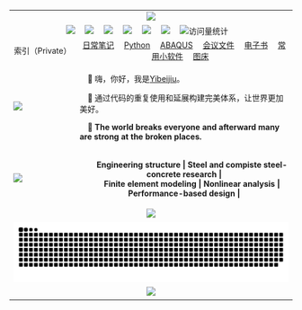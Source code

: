 <!-- Github profile -->
<table>   <!-- 表格开始 -->
  <tr>     <!-- dynamic typing effect 动态打字效果 -->
	  <td colspan="5" align="center" valign="center">
      <a href="https://zpy1160390580.github.io/">
        <img src="https://readme-typing-svg.demolab.com?font=Fira+Code&pause=1000&width=435&lines=🌱Yibeijiu's GitHub🌱;Every man has his value!;&center=true&size=27" />  
      </a>
    </td>
	</tr>
  <tr>  <!-- profile logo 个人资料徽标 -->
	  <td colspan="5" align="center" valign="center">
      <a href="https://github.com/zpy1160390580" target="_blank" rel="noopener"><img src="https://img.shields.io/badge/GitHub-仓库-000000" /></a>&emsp;
      <a href="http://www.youtube.com/@user-gx4kb5hr3n" target="_blank" rel="noopener"><img src="https://img.shields.io/badge/YouTube-油管-c32136" /></a>&emsp;
      <a href="https://www.cnblogs.com/yibeijiu" target="_blank" rel="noopener"><img src="https://img.shields.io/badge/Website-博客-8c36db" /></a>&emsp;
      <a href="https://cdn.jsdelivr.net/gh/zpy1160390580/ybj-PicGo-picture-bed/images/OfficialAccounts/operate/查找公众号.png" target="_blank" rel="noopener"><img src="https://img.shields.io/badge/WeChat-公众号-07c160" /></a>&emsp;
      <a href="https://link3.cc/yibeijiu" target="_blank" rel="noopener"><img src="https://img.shields.io/badge/Card-名片-0066ff" /></a>&emsp;
      <a href="https://space.bilibili.com/386220789" target="_blank" rel="noopener"><img src="https://img.shields.io/badge/Bilibili-B站-ff69b4" /></a>&emsp;
      <!-- visitor -->
      <img src="https://komarev.com/ghpvc/?username=zpy1160390580&label=Views&color=orange&style=flat" alt="访问量统计" />&emsp;
    </td>
	</tr>
  <tr>  <!-- profile logo 个人资料徽标 -->
    <td align="center" valign="center">索引（Private）</td>
	  <td colspan="4" align="center" valign="center">
      <a href="https://github.com/zpy1160390580/My-code-space" target="_blank" rel="noopener">日常笔记</a>&emsp;
      <a href="https://github.com/zpy1160390580/Backup-Python" target="_blank" rel="noopener">Python</a>&emsp;
      <a href="https://github.com/zpy1160390580/Backup-ABAQUS" target="_blank" rel="noopener">ABAQUS</a>&emsp;
      <a href="https://github.com/zpy1160390580/Meeting" target="_blank" rel="noopener">会议文件</a>&emsp;
      <a href="https://github.com/zpy1160390580/Backup-Book" target="_blank" rel="noopener">电子书</a>&emsp;
      <a href="https://github.com/zpy1160390580/Backup-Github/tree/main/03-Software" target="_blank" rel="noopener">常用小软件</a>&emsp;
      <a href="https://github.com/zpy1160390580/ybj-PicGo-picture-bed" target="_blank" rel="noopener">图床</a>&emsp;
    </td>
	</tr>
	<tr>
    <td align="left" valign="center"><img height="100px" src="https://avatars.githubusercontent.com/u/101700134?v=4"/></td>
	  <td colspan="4" align="left" valign="center">
      <p>&emsp;🤺 嗨，你好，我是<a href="https://github.com/zpy1160390580/">Yibeijiu</a>。</p>
      <p>&emsp;🤺 通过代码的重复使用和延展构建完美体系，让世界更加美好。</p>
      <p>&emsp;🤺 <strong>The world breaks everyone and afterward many are strong at the broken places.</strong></p></td>
	</tr>
  <tr>  <!-- 专业方向 -->
    <td align="left" valign="center"><picture>
        <source media="(prefers-color-scheme: dark)" srcset="https://cdn.jsdelivr.net/gh/zpy1160390580/zpy1160390580/Picture/coding.gif" height="100px" />
        <source media="(prefers-color-scheme: light)" srcset="https://cdn.jsdelivr.net/gh/zpy1160390580/zpy1160390580/Picture/developer.svg" height="100px" />
        <img src="https://cdn.jsdelivr.net/gh/zpy1160390580/zpy1160390580/Picture/coding.gif" />
      </picture></td><!-- knock code pictures 敲代码的图片 -->
	  <td colspan="4" align="center" valign="center">
      <p>&emsp;&emsp;<strong>Engineering structure | Steel and compiste steel-concrete research | <br>
         &emsp;&emsp;Finite element modeling | Nonlinear analysis | Performance-based design |</strong></p>
    </td>
	</tr>
  <tr>
    <td colspan="5" align="center" valign="center"> <picture>
        <source media="(prefers-color-scheme: dark)" srcset="https://github-readme-streak-stats.herokuapp.com?user=zpy1160390580&theme=radical&hide_border=true&date_format=%5BY.%5Dn.j" />
        <source media="(prefers-color-scheme: light)" srcset="https://github-readme-streak-stats.herokuapp.com?user=zpy1160390580&theme=transparent&hide_border=true&date_format=%5BY.%5Dn.j" />
        <img src="https://github-readme-streak-stats.herokuapp.com?user=zpy1160390580&theme=radical&hide_border=true&date_format=%5BY.%5Dn.j" />
      </picture></td><!-- github-readme-streak-stats 连续提交代码天数记录 -->
  </tr>
  <tr align="left" valign="center">  
	  <td colspan="5"><picture>
        <source media="(prefers-color-scheme: dark)" srcset="https://raw.githubusercontent.com/zpy1160390580/zpy1160390580/output/github-contribution-grid-snake-dark.svg" />
        <source media="(prefers-color-scheme: light)" srcset="https://raw.githubusercontent.com/zpy1160390580/zpy1160390580/output/github-contribution-grid-snake.svg" />
        <img alt="github contribution grid snake animation" src="https://raw.githubusercontent.com/zpy1160390580/zpy1160390580/output/github-contribution-grid-snake.svg" />
      </picture></td><!-- Snake Code Contribution Map 贪吃蛇代码贡献图 -->
	</tr>
  <tr>
    <td colspan="5" align="center" valign="center"> <picture>
        <source media="(prefers-color-scheme: dark)" srcset="https://github-readme-activity-graph.vercel.app/graph?username=zpy1160390580&theme=xcode&bg_color=FF000000&hide_border=true" />
        <source media="(prefers-color-scheme: light)" srcset="https://github-readme-activity-graph.vercel.app/graph?username=zpy1160390580&theme=xcode&bg_color=FF000000&color=000000&hide_border=true" />
        <img  height=80% src="https://github-readme-activity-graph.vercel.app/graph?username=zpy1160390580&theme=xcode&bg_color=FF000000&hide_border=true" />
      </picture></td><!-- GitHub Activity Graph GitHub 活动图 -->
  </tr>
</table>


